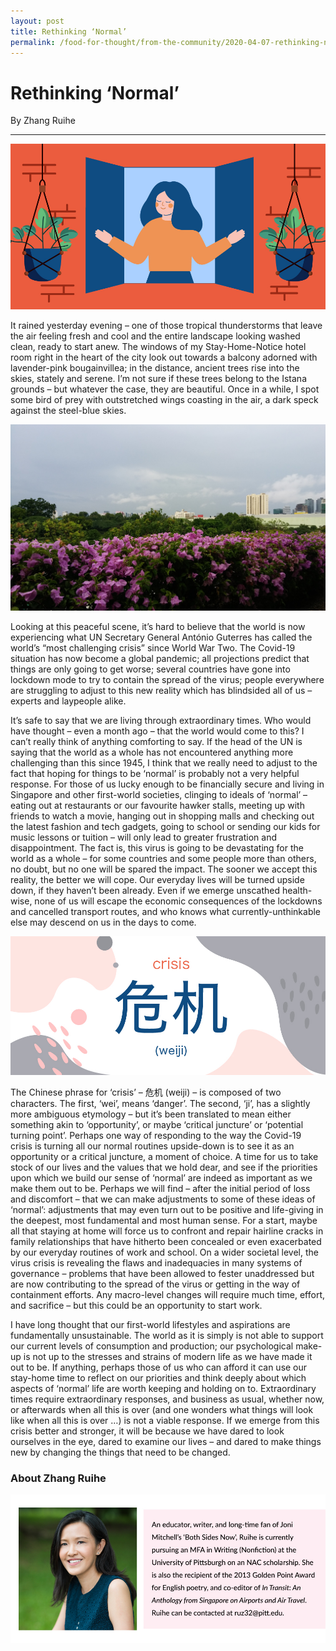 ```yaml
---
layout: post
title: Rethinking ‘Normal’
permalink: /food-for-thought/from-the-community/2020-04-07-rethinking-normal-zhang-ruihe
---
```


# Rethinking ‘Normal’

By Zhang Ruihe
<hr>

![Image](/images/stories/2020/Apr/rethinkingnormal1.jpg)

It rained yesterday evening – one of those tropical thunderstorms that leave the air feeling fresh and cool and the entire landscape looking washed clean, ready to start anew. The windows of my Stay-Home-Notice hotel room right in the heart of the city look out towards a balcony adorned with lavender-pink bougainvillea; in the distance, ancient trees rise into the skies, stately and serene. I’m not sure if these trees belong to the Istana grounds – but whatever the case, they are beautiful. Once in a while, I spot some bird of prey with outstretched wings coasting in the air, a dark speck against the steel-blue skies.

![Image](/images/stories/2020/Apr/Bougainvillea-balcony.jpg)

Looking at this peaceful scene, it’s hard to believe that the world is now experiencing what UN Secretary General António Guterres has called the world’s “most challenging crisis” since World War Two. The Covid-19 situation has now become a global pandemic; all projections predict that things are only going to get worse; several countries have gone into lockdown mode to try to contain the spread of the virus; people everywhere are struggling to adjust to this new reality which has blindsided all of us – experts and laypeople alike. 

It’s safe to say that we are living through extraordinary times. Who would have thought – even a month ago – that the world would come to this? I can’t really think of anything comforting to say. If the head of the UN is saying that the world as a whole has not encountered anything more challenging than this since 1945, I think that we really need to adjust to the fact that hoping for things to be ‘normal’ is probably not a very helpful response. For those of us lucky enough to be financially secure and living in Singapore and other first-world societies, clinging to ideals of ‘normal’ – eating out at restaurants or our favourite hawker stalls, meeting up with friends to watch a movie, hanging out in shopping malls and checking out the latest fashion and tech gadgets, going to school or sending our kids for music lessons or tuition – will only lead to greater frustration and disappointment. The fact is, this virus is going to be devastating for the world as a whole – for some countries and some people more than others, no doubt, but no one will be spared the impact. The sooner we accept this reality, the better we will cope. Our everyday lives will be turned upside down, if they haven’t been already. Even if we emerge unscathed health-wise, none of us will escape the economic consequences of the lockdowns and cancelled transport routes, and who knows what currently-unthinkable else may descend on us in the days to come. 

![Image](/images/stories/2020/Apr/rethinkingnormal2.jpg)

The Chinese phrase for ‘crisis’ – 危机 (weiji) – is composed of two characters. The first, ‘wei’, means ‘danger’. The second, ‘ji’, has a slightly more ambiguous etymology – but it’s been translated to mean either something akin to ‘opportunity’, or maybe ‘critical juncture’ or ‘potential turning point’. Perhaps one way of responding to the way the Covid-19 crisis is turning all our normal routines upside-down is to see it as an opportunity or a critical juncture, a moment of choice. A time for us to take stock of our lives and the values that we hold dear, and see if the priorities upon which we build our sense of ‘normal’ are indeed as important as we make them out to be. Perhaps we will find – after the initial period of loss and discomfort – that we can make adjustments to some of these ideas of ‘normal’: adjustments that may even turn out to be positive and life-giving in the deepest, most fundamental and most human sense. For a start, maybe all that staying at home will force us to confront and repair hairline cracks in family relationships that have hitherto been concealed or even exacerbated by our everyday routines of work and school. On a wider societal level, the virus crisis is revealing the flaws and inadequacies in many systems of governance – problems that have been allowed to fester unaddressed but are now contributing to the spread of the virus or getting in the way of containment efforts. Any macro-level changes will require much time, effort, and sacrifice – but this could be an opportunity to start work.

I have long thought that our first-world lifestyles and aspirations are fundamentally unsustainable. The world as it is simply is not able to support our current levels of consumption and production; our psychological make-up is not up to the stresses and strains of modern life as we have made it out to be. If anything, perhaps those of us who can afford it can use our stay-home time to reflect on our priorities and think deeply about which aspects of ‘normal’ life are worth keeping and holding on to. Extraordinary times require extraordinary responses, and business as usual, whether now, or afterwards when all this is over (and one wonders what things will look like when all this is over …) is not a viable response. If we emerge from this crisis better and stronger, it will be because we have dared to look ourselves in the eye, dared to examine our lives – and dared to make things new by changing the things that need to be changed. 


### About Zhang Ruihe

![Image](/images/stories/2020/Apr/bio-zhangruihe.jpg)

